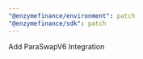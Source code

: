```yaml
---
"@enzymefinance/environment": patch
"@enzymefinance/sdk": patch
---
```


Add ParaSwapV6 Integration

